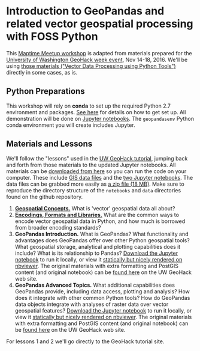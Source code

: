 # Introduction to GeoPandas and related vector geospatial processing with FOSS Python

This [Maptime Meetup workshop](https://www.meetup.com/MaptimeSEA/) is adapted from materials prepared for the [University of Washington GeoHack week event](https://geohackweek.github.io), Nov 14-18, 2016. We'll be using [those materials ("Vector Data Processing using Python Tools")](https://geohackweek.github.io/vector/) directly in some cases, as is.

## Python Preparations

This workshop will rely on **conda** to set up the required Python 2.7 environment and packages. [See here](https://github.com/MaptimeSEA/BiG-CZ-Toolbox/blob/master/geopandas/install-conda.md) for details on how to get set up. All demonstration will be done on [Jupyter notebooks](http://jupyter.org). The `geopandasenv` Python conda environment you will create includes Jupyter.

## Materials and Lessons

We'll follow the "lessons" used in the [UW GeoHack tutorial](https://geohackweek.github.io/vector/), jumping back and forth from those materials to the updated Jupyter notebooks. All materials can be [downloaded from here](https://github.com/MaptimeSEA/BiG-CZ-Toolbox/tree/master/geopandas) so you can run the code on your computer. These include [GIS data files](https://github.com/MaptimeSEA/BiG-CZ-Toolbox/tree/master/geopandas/data) and the [two Jupyter notebooks](https://github.com/MaptimeSEA/BiG-CZ-Toolbox/tree/master/geopandas/notebooks). The data files can be grabbed more easily as [a zip file (18 MB)](https://github.com/MaptimeSEA/BiG-CZ-Toolbox/raw/master/geopandas/data.zip). Make sure to reproduce the directory structure of the `notebooks` and `data` directories found on the github repository.

1. [**Geospatial Concepts.**](https://geohackweek.github.io/vector/02-geospatial-concepts/) What is 'vector' geospatial data all about?
2. [**Encodings, Formats and Libraries.**](https://geohackweek.github.io/vector/03-encodings-libraries/) What are the common ways to encode vector geospatial data in Python, and how much is borrowed from broader encoding standards?
3. **GeoPandas Introduction.** What is GeoPandas? What functionality and advantages does GeoPandas offer over other Python geospatial tools? What geospatial storage, analytical and plotting capabilities does it include? What is its relationship to Pandas? [Download the Jupyter notebook](https://github.com/MaptimeSEA/BiG-CZ-Toolbox/blob/master/geopandas/notebooks/geopandas_intro.ipynb) to run it locally, or view it [statically but nicely rendered on nbviewer](http://nbviewer.jupyter.org/github/MaptimeSEA/BiG-CZ-Toolbox/blob/master/geopandas/notebooks/geopandas_intro.ipynb). The original materials with extra formatting and PostGIS content (and original notebook) can be [found here](https://geohackweek.github.io/vector/04-geopandas-intro/) on the UW GeoHack web site.
4. **GeoPandas Advanced Topics.** What additional capabilities does GeoPandas provide, including data access, plotting and analysis? How does it integrate with other common Python tools? How do GeoPandas data objects integrate with analyses of raster data over vector geospatial features? [Download the Jupyter notebook](https://github.com/MaptimeSEA/BiG-CZ-Toolbox/blob/master/geopandas/notebooks/geopandas_advanced.ipynb) to run it locally, or view it [statically but nicely rendered on nbviewer](http://nbviewer.jupyter.org/github/MaptimeSEA/BiG-CZ-Toolbox/blob/master/geopandas/notebooks/geopandas_advanced.ipynb). The original materials with extra formatting and PostGIS content (and original notebook) can be [found here](https://geohackweek.github.io/vector/06-geopandas-advanced/) on the UW GeoHack web site.

For lessons 1 and 2 we'll go directly to the GeoHack tutorial site.
